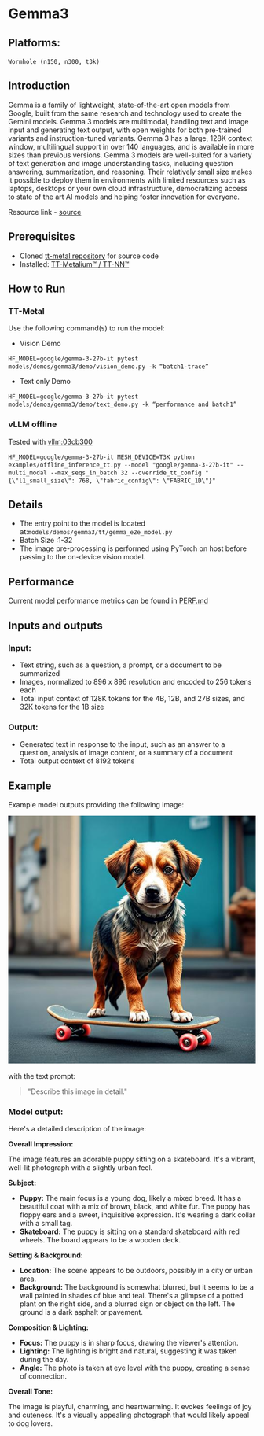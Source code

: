 # Gemma3

## Platforms:
    Wormhole (n150, n300, t3k)

## Introduction
Gemma is a family of lightweight, state-of-the-art open models from Google, built from the same research and technology used to create the Gemini models. Gemma 3 models are multimodal, handling text and image input and generating text output, with open weights for both pre-trained variants and instruction-tuned variants. Gemma 3 has a large, 128K context window, multilingual support in over 140 languages, and is available in more sizes than previous versions. Gemma 3 models are well-suited for a variety of text generation and image understanding tasks, including question answering, summarization, and reasoning. Their relatively small size makes it possible to deploy them in environments with limited resources such as laptops, desktops or your own cloud infrastructure, democratizing access to state of the art AI models and helping foster innovation for everyone.

Resource link - [source](https://huggingface.co/google/gemma-3-27b-it)

## Prerequisites
- Cloned [tt-metal repository](https://github.com/tenstorrent/tt-metal) for source code
- Installed: [TT-Metalium™ / TT-NN™](https://github.com/tenstorrent/tt-metal/blob/main/INSTALLING.md)

## How to Run

### TT-Metal
Use the following command(s) to run the model:
- Vision Demo
```
HF_MODEL=google/gemma-3-27b-it pytest models/demos/gemma3/demo/vision_demo.py -k “batch1-trace”
```
- Text only Demo
```
HF_MODEL=google/gemma-3-27b-it pytest models/demos/gemma3/demo/text_demo.py -k “performance and batch1”
```

### vLLM offline
Tested with [vllm:03cb300](https://github.com/tenstorrent/vllm/commit/03cb30064575c7dbda6f62f18d7889758531bcfd)

```
HF_MODEL=google/gemma-3-27b-it MESH_DEVICE=T3K python examples/offline_inference_tt.py --model "google/gemma-3-27b-it" --multi_modal --max_seqs_in_batch 32 --override_tt_config "{\"l1_small_size\": 768, \"fabric_config\": \"FABRIC_1D\"}"
```

## Details
- The entry point to the model is located at:`models/demos/gemma3/tt/gemma_e2e_model.py`
- Batch Size :1-32
- The image pre-processing is performed using PyTorch on host before passing to the on-device vision model.

## Performance

Current model performance metrics can be found in [PERF.md](PERF.md)

## Inputs and outputs
### Input:
- Text string, such as a question, a prompt, or a document to be summarized
- Images, normalized to 896 x 896 resolution and encoded to 256 tokens each
- Total input context of 128K tokens for the 4B, 12B, and 27B sizes, and 32K tokens for the 1B size
### Output:

- Generated text in response to the input, such as an answer to a question, analysis of image content, or a summary of a document
- Total output context of 8192 tokens

## Example

Example model outputs providing the following image:

![Alt text](dog.jpg "An image of a dog")

with the text prompt:

> "Describe this image in detail."

### Model output:

Here's a detailed description of the image:

**Overall Impression:**

The image features an adorable puppy sitting on a skateboard. It's a vibrant, well-lit photograph with a slightly urban feel.

**Subject:**

*   **Puppy:** The main focus is a young dog, likely a mixed breed. It has a beautiful coat with a mix of brown, black, and white fur. The puppy has floppy ears and a sweet, inquisitive expression. It's wearing a dark collar with a small tag.
*   **Skateboard:** The puppy is sitting on a standard skateboard with red wheels. The board appears to be a wooden deck.

**Setting & Background:**

*   **Location:** The scene appears to be outdoors, possibly in a city or urban area.
*   **Background:** The background is somewhat blurred, but it seems to be a wall painted in shades of blue and teal. There's a glimpse of a potted plant on the right side, and a blurred sign or object on the left. The ground is a dark asphalt or pavement.

**Composition & Lighting:**

*   **Focus:** The puppy is in sharp focus, drawing the viewer's attention.
*   **Lighting:** The lighting is bright and natural, suggesting it was taken during the day.
*   **Angle:** The photo is taken at eye level with the puppy, creating a sense of connection.

**Overall Tone:**

The image is playful, charming, and heartwarming. It evokes feelings of joy and cuteness. It's a visually appealing photograph that would likely appeal to dog lovers.
